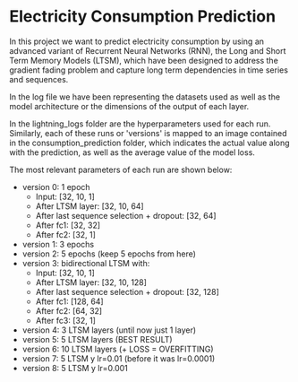# Electricity Consumption Prediction

In this project we want to predict electricity consumption by using an advanced variant of Recurrent Neural Networks (RNN), the Long and Short Term Memory Models (LTSM), which have been designed to address the gradient fading problem and capture long term dependencies in time series and sequences.

In the log file we have been representing the datasets used as well as the model architecture or the dimensions of the output of each layer. 

In the lightning_logs folder are the hyperparameters used for each run. Similarly, each of these runs or 'versions' is mapped to an image contained in the consumption_prediction folder, which indicates the actual value along with the prediction, as well as the average value of the model loss.

The most relevant parameters of each run are shown below:

- version 0: 1 epoch
    - Input: [32, 10, 1]
    - After LTSM layer: [32, 10, 64]
    - After last sequence selection + dropout: [32, 64]
    - After fc1: [32, 32]
    - After fc2: [32, 1]
- version 1: 3 epochs
- version 2: 5 epochs  (keep 5 epochs from here)
- version 3: bidirectional LTSM with:
    - Input: [32, 10, 1]
    - After LTSM layer: [32, 10, 128]
    - After last sequence selection + dropout: [32, 128]
    - After fc1: [128, 64]
    - After fc2: [64, 32]
    - After fc3: [32, 1]
- version 4: 3 LTSM layers (until now just 1 layer)
- version 5: 5 LTSM layers (BEST RESULT)
- version 6: 10 LTSM layers (+ LOSS = OVERFITTING)
- version 7: 5 LTSM y lr=0.01 (before it was lr=0.0001)
- version 8: 5 LTSM y lr=0.001



